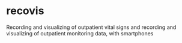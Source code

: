 # recovis
Recording and visualizing of outpatient vital signs and recording and visualizing of outpatient monitoring data, with smartphones
